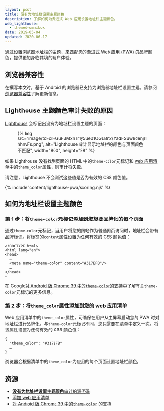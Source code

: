 ```yaml
---
layout: post
title: 没有为地址栏设置主题颜色
description: 了解如何为渐进式 Web 应用设置地址栏主题颜色。
web_lighthouse:
  - themed-omnibox
date: 2019-05-04
updated: 2020-06-17
---
```


通过设置浏览器地址栏的主题，来匹配您的[渐进式 Web 应用 (PWA)](/discover-installable) 的品牌颜色，提供更加身临其境的用户体验。

## 浏览器兼容性

在撰写本文时，基于 Android 的浏览器已支持为浏览器地址栏设置主题。请参阅[浏览器兼容性](https://developer.mozilla.org/docs/Web/Manifest/theme_color#Browser_compatibility)了解更新信息。

## Lighthouse 主题颜色审计失败的原因

[Lighthouse](https://developer.chrome.com/docs/lighthouse/overview/) 会标记出没有为地址栏设置主题的页面：

<figure>{% Img src="image/tcFciHGuF3MxnTr1y5ue01OGLBn2/YadFSuw8denjl1hhnvFs.png", alt="Lighthouse 审计显示地址栏的颜色与页面颜色不匹配", width="800", height="98" %}</figure>

如果 Lighthouse 没有找到页面的 HTML 中的`theme-color`元标记和 [web 应用清单中的](/add-manifest)`theme_color`属性，则审计将失败。

请注意，Lighthouse 不会测试这些值是否为有效的 CSS 颜色值。

{% include 'content/lighthouse-pwa/scoring.njk' %}

## 如何为地址栏设置主题颜色

### 第 1 步：将`theme-color`元标记添加到您想要品牌化的每个页面

通过`theme-color`元标记，当用户将您的网站作为普通网页访问时，地址栏会带有品牌标识。将标签的`content`属性设置为任何有效的 CSS 颜色值：

```html/4
<!DOCTYPE html>
<html lang="en">
<head>
  …
  <meta name="theme-color" content="#317EFB"/>
  …
</head>
…
```

在 Google[对 Android 版 Chrome 39 中的`theme-color`的支持中](https://developers.google.com/web/updates/2014/11/Support-for-theme-color-in-Chrome-39-for-Android)了解有关`theme-color`元标记的更多信息。

### 第 2 步：将`theme_color`属性添加到您的 web 应用清单

Web 应用清单中的`theme_color`属性，可确保在用户从主屏幕启动您的 PWA 时对地址栏进行品牌化。与`theme-color`元标记不同，您只需要在[清单](/add-manifest)中定义一次。将该属性设置为任何有效的 CSS 颜色值：

```html/1
{
  "theme_color": "#317EFB"
  …
}
```

浏览器会根据清单中的`theme_color`为应用的每个页面设置地址栏颜色。

## 资源

- [**没有为地址栏设置主题颜色**审计的源代码](https://github.com/GoogleChrome/lighthouse/blob/master/lighthouse-core/audits/themed-omnibox.js)
- [添加 web 应用清单](/add-manifest)
- [对 Android 版 Chrome 39 中的`theme-color`](https://developers.google.com/web/updates/2014/11/Support-for-theme-color-in-Chrome-39-for-Android) 的支持
